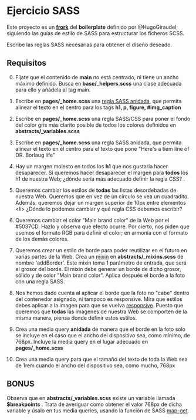 # Ejercicio SASS

Este proyecto es un [**frork**](https://github.com/HugoGiraudel/sass-boilerplate) del **boilerplate** definido por @HugoGiraudel; siguiendo las guías de estilo de SASS para estructurar los ficheros SCSS.

Escribe las reglas SASS necesarias para obtener el diseño deseado.

## Requisitos

0. Fíjate que el contenido de __main__ no está centrado, ni tiene un ancho máximo definido. Busca en **base/_helpers.scss** una clase adecuada para ello y añádela al tag main.

1. Escribe en **pages/_home.scss** una [regla SASS anidada](https://www.w3schools.com/sass/sass_nesting.asp), que permita alinear el texto en el centro para los tags __h1, p, figure, #img_caption__

2. Escribe en **pages/_home.scss** una regla SASS/CSS para poner el fondo del color gris más clarito posible de todos los colores definidos en **abstracts/_variables.scss**

3. Escribe en **pages/_home.scss** una regla SASS anidada, que permita alinear el texto en el centro para el texto que pone "Here's a tiem line of DR. Borlaug life"

4. Hay un margen molesto en todos los **h1** que nos gustaria hacer desaparecer. Si queremos hacer desaparecer el margen para **todos** los h1 de nuestra Web; ¿dónde sería más adecuado definir la regla CSS? .

5. Queremos cambiar los estilos de **todas** las listas desordebadas de nuestra Web. Queremos que en vez de un círculo se vea un cuadradito. Además. queremos dejar un margen superior de 10px entre elementos \<li> ¿Dónde lo podemos cambiar y qué regla CSS debemos escribir?

6. Queremos cambiar el color "Main brand color" de la Web por el #5037CD.
Hazlo y observa que efecto ocurre. Por cierto, nos piden que usemos el formato RGB para definir el color; en armonía con el formato de los demás colores.

7. Queremos crear un estilo de borde para poder reutilizar en el futuro en 
varias partes de la Web. Crea un [mixin](https://www.w3schools.com/sass/sass_mixin_include.asp) en **abstracts/_mixins.scss** de nombre 'addBorder'. Este mixin toma 1 parámetro de entrada, que será el grosor del borde. El mixin debe generar un borde de dicho grosor, sólido y de color "Main brand color". Aplica después el borde a la foto con una regla SASS.

8. Nos hemos dado cuenta al aplicar el borde que la foto no "cabe" dentro del contenedor asignado, ni tampoco es responsive. Mira que estilos debes aplicar a la imagen para que se vuelva [responsive](https://www.w3schools.com/sass/sass_mixin_include.asp). Puesto que queremos que **todas** las ímagenes de nuestra Web se comporten de la misma manera, piensa donde definir estos estilos.

9. Crea una media query **anidada** de manera que el borde en la foto solo se incluye en el caso que el ancho del dispositivo sea, como mínimo, de 768px. Incluye la media query en el lugar adecuado en **pages/_home.scss**

10. Crea una media query para que el tamaño del texto de toda la Web sea de 1rem cuando el ancho del dispositivo sea, como mucho, 768px

## BONUS

Observa que en **abstracts/_variables.scss** existe un variable llamada __$breakpoints__ . Trata de averiguar como obtener el valor 768px de dicha variable y úsalo en tus media queries, usando la función de SASS [map-get](https://sass-lang.com/documentation/values/maps).
